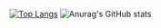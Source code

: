 [![Top Langs](https://github-readme-stats.vercel.app/api/top-langs/?username=freshdev2015&exclude_repo=github-readme-stats,freshdev2015.github.io)](https://github.com/anuraghazra/github-readme-stats)
![Anurag's GitHub stats](https://github-readme-stats.vercel.app/api?username=Colen&show_icons=true&theme=radical)

